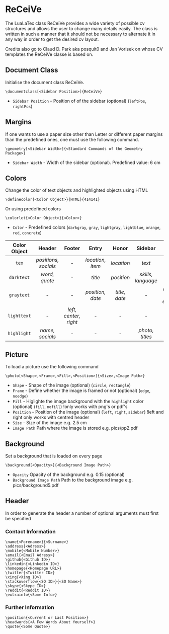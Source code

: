 # ReCeiVe

The LuaLaTex class ReCeiVe provides a wide variety of possible cv structures and allows the user to change many details easily. The class is written in such a manner that it should not be necessary to alternate it in any way in order to get the desired cv layout.

Credits also go to Claud D. Park aka posquit0 and Jan Vorisek on whose CV templates the ReCeiVe classe is based on.

## Document Class

Initialise the document class ReCeiVe.
```
\documentclass[<Sidebar Position>]{ReCeiVe}
```
 * `Sidebar Position` - Position of of the sidebar (optional) (`leftPos`, `rightPos`)

## Margins

If one wants to use a paper size other than Letter or different paper margins than the predefined ones, one must use the following command.
```
\geometry[<Sidebar Width>]{<Standard Commands of the Geometry Package>}
```
* `Sidebar Width` - Width of the sidebar (optional). Predefined value: 6 cm

## Colors
Change the color of text objects and highlighted objects using HTML
```
\definecolor{<Color Object>}{HTML}{414141}
```
Or using predefined colors
```
\colorlet{<Color Object>}{<Color>}
```
* `Color` - Predefined colors (`darkgray`, `gray`, `lightgray`, `lightblue`, `orange`, `red`, `concrete`)

| Color Object | Header | Footer | Entry | Honor | Sidebar | Letter |
| :----------: | :----: | :----: | :---: | :---: | :-----: | :----: |
| `tex` | *positions, socials* | - | *location, item* | *location* | *text* | *section, text* |
| `darktext` | *word, quote* | - | *title* | *position* | *skills, language* | *title, name* |
| `graytext` | - | - | *position, date* | *title, date* | - | *recipient, date, enclosure* |
| `lighttext` | - | *left, center, right* | - | - | - | - |
| `highlight` | *name, socials* | - | - | - | *photo, titles* | - |

## Picture
To load a picture use the following command
```
\photo[<Shape>,<Frame>,<Fill>,<Position>]{<Size>,<Image Path>}
```
* `Shape` - Shape of the image (optional) (`circle`, `rectangle`)
* `Frame` -  Define whether the image is framed or not (optional) (`edge`, `noedge`)
* `Fill` -  Higlighte the image background with the `highlight` color (optional) (`fill`, `nofill`) !only works with png's or pdf's
* `Position` - Position of the image (optional) (`left`, `right`, `sidebar`) !left and right only works with centred header
* `Size` - Size of the image e.g. 2.5 cm
* `Image Path` Path where the image is stored e.g. pics/pp2.pdf

## Background
Set a background that is loaded on every page
```
\background[<Opacity>]{<Background Image Path>}
```
* `Opacity` Opacity of the background e.g. 0.15 (optional)
* `Background Image Path` Path to the background image e.g. pics/background5.pdf

## Header
In order to generate the header a number of optional arguments must first be specified

### Contact Information
```
\name{<Forename>}{<Surname>}
\address{<Adress>}
\mobile{<Mobile Number>}
\email{<Email Adress>}
\github{<Github ID>}
\linkedin{<Linkedin ID>}
\homepage{<Homepage URL>}
\twitter{<Twitter ID>}
\xing{<Xing ID>}
\stackoverflow{<SO ID>}{<SO Name>}
\skype{<Skype ID>}
\reddit{<Reddit ID>}
\extrainfo{<Some Info>}
```

### Further Information
```
\position{<Current or Last Position>}
\headwords{<A Few Words About Yourself>}
\quote{<Some Quote>}
```
